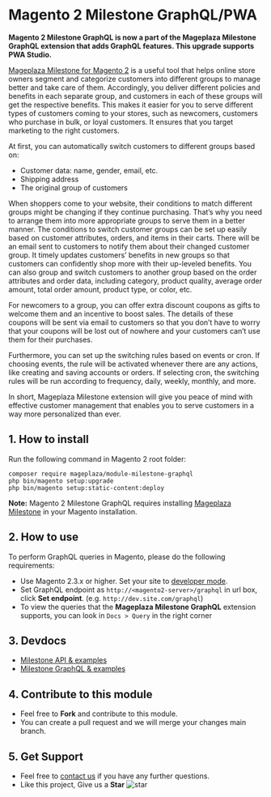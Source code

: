 # Magento 2 Milestone GraphQL/PWA

**Magento 2 Milestone GraphQL is now a part of the Mageplaza Milestone GraphQL extension that adds GraphQL features. This upgrade supports PWA Studio.** 

[Mageplaza Milestone for Magento 2](https://www.mageplaza.com/magento-2-milestone/) is a useful tool that helps online store owners segment and categorize customers into different groups to manage better and take care of them. Accordingly, you deliver different policies and benefits in each separate group, and customers in each of these groups will get the respective benefits. This makes it easier for you to serve different types of customers coming to your stores, such as newcomers, customers who purchase in bulk, or loyal customers. It ensures that you target marketing to the right customers. 

At first, you can automatically switch customers to different groups based on: 
- Customer data: name, gender, email, etc. 
- Shipping address 
- The original group of customers

When shoppers come to your website, their conditions to match different groups might be changing if they continue purchasing. That’s why you need to arrange them into more appropriate groups to serve them in a better manner. The conditions to switch customer groups can be set up easily based on customer attributes, orders, and items in their carts. There will be an email sent to customers to notify them about their changed customer group. It timely updates customers’ benefits in new groups so that customers can confidently shop more with their up-leveled benefits. You can also group and switch customers to another group based on the order attributes and order data, including category, product quality, average order amount, total order amount, product type, or color, etc. 

For newcomers to a group, you can offer extra discount coupons as gifts to welcome them and an incentive to boost sales. The details of these coupons will be sent via email to customers so that you don’t have to worry that your coupons will be lost out of nowhere and your customers can’t use them for their purchases. 

Furthermore, you can set up the switching rules based on events or cron. If choosing events, the rule will be activated whenever there are any actions, like creating and saving accounts or orders. If selecting cron, the switching rules will be run according to frequency, daily, weekly, monthly, and more. 

In short, Mageplaza Milestone extension will give you peace of mind with effective customer management that enables you to serve customers in a way more personalized than ever.

## 1. How to install

Run the following command in Magento 2 root folder:

```
composer require mageplaza/module-milestone-graphql
php bin/magento setup:upgrade
php bin/magento setup:static-content:deploy
```

**Note:**
Magento 2 Milestone GraphQL requires installing [Mageplaza Milestone](https://www.mageplaza.com/magento-2-milestone/) in your Magento installation.

## 2. How to use

To perform GraphQL queries in Magento, please do the following requirements:

- Use Magento 2.3.x or higher. Set your site to [developer mode](https://www.mageplaza.com/devdocs/enable-disable-developer-mode-magento-2.html).
- Set GraphQL endpoint as `http://<magento2-server>/graphql` in url box, click **Set endpoint**. 
(e.g. `http://dev.site.com/graphql`)
- To view the queries that the **Mageplaza Milestone GraphQL** extension supports, you can look in `Docs > Query` in the right corner

## 3. Devdocs

- [Milestone API & examples](https://documenter.getpostman.com/view/10589000/T1LJm8wp)
- [Milestone GraphQL & examples](https://documenter.getpostman.com/view/10589000/TVmTaZia)


## 4. Contribute to this module

- Feel free to **Fork** and contribute to this module. 
- You can create a pull request and we will merge your changes main branch.

## 5. Get Support

- Feel free to [contact us](https://www.mageplaza.com/contact.html) if you have any further questions.
- Like this project, Give us a **Star** ![star](https://i.imgur.com/S8e0ctO.png)
